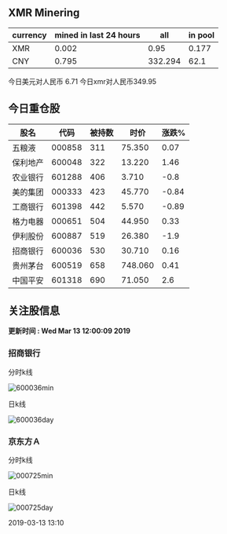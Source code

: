 ## XMR Minering

|currency|mined in last 24 hours|all|in pool|
|---|---|---|---|
|XMR|0.002|0.95|0.177|
|CNY|0.795|332.294|62.1|

今日美元对人民币 6.71	今日xmr对人民币349.95


## 今日重仓股 

|股名|代码|被持数|时价|涨跌%|
|---|---|---|---|---|
|五粮液|000858|311|75.350|0.07|
|保利地产|600048|322|13.220|1.46|
|农业银行|601288|406|3.710|-0.8|
|美的集团|000333|423|45.770|-0.84|
|工商银行|601398|442|5.570|-0.89|
|格力电器|000651|504|44.950|0.33|
|伊利股份|600887|519|26.380|-1.9|
|招商银行|600036|530|30.710|0.16|
|贵州茅台|600519|658|748.060|0.41|
|中国平安|601318|690|71.050|2.6|

## 关注股信息
**更新时间 : Wed Mar 13 12:00:09 2019**
### 招商银行 
分时k线

![600036min](http://image.sinajs.cn/newchart/min/n/sh600036.gif)

日k线

![600036day](http://image.sinajs.cn/newchart/daily/n/sh600036.gif)

### 京东方Ａ 
分时k线

![000725min](http://image.sinajs.cn/newchart/min/n/sz000725.gif)

日k线

![000725day](http://image.sinajs.cn/newchart/daily/n/sz000725.gif)

2019-03-13 13:10